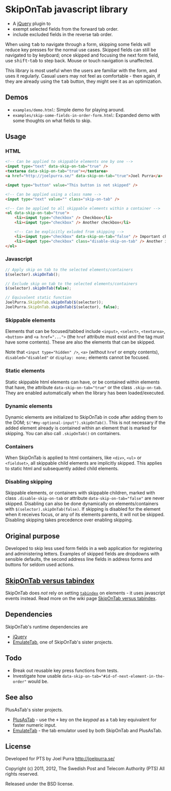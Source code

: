 # SkipOnTab javascript library

* A [jQuery](http://jquery.com/) plugin to
 * exempt selected fields from the forward tab order.
 * include excluded fields in the reverse tab order.

When using <kbd>tab</kbd> to navigate through a form, skipping some fields will reduce key presses for the normal use cases. Skipped fields can still be navigated to by keyboard; once skipped and focusing the next form field, use <kbd>shift</kbd>-<kbd>tab</kbd> to step back. Mouse or touch navigation is unaffected.

This library is most useful when the users are familiar with the form, and uses it regularly. Casual users may not feel as comfortable - then again, if they are already using the <kbd>tab</kbd> button, they might see it as an optimization.

## Demos
* `examples/demo.html`: Simple demo for playing around.
* `examples/skip-some-fields-in-order-form.html`: Expanded demo with some thoughts on what fields to skip.

## Usage

### HTML

```html
<!-- Can be applied to skippable elements one by one -->
<input type="text" data-skip-on-tab="true" />
<textarea data-skip-on-tab="true"></textarea>
<a href="http://joelpurra.se/" data-skip-on-tab="true">Joel Purra</a>

<input type="button" value="This button is not skipped" />

<!-- Can be applied using a class name -->
<input type="text" value="" class="skip-on-tab" />

<!-- Can be applied to all skippable elements within a container -->
<ol data-skip-on-tab="true">
	<li><input type="checkbox" /> Checkbox</li>
	<li><input type="checkbox" /> Another checkbox</li>

	<!-- Can be explicitly exluded from skipping -->
	<li><input type="checkbox" data-skip-on-tab="false" /> Important checkbox</li>
	<li><input type="checkbox" class="disable-skip-on-tab" /> Another important checkbox</li>
</ol>
```

### Javascript

```javascript
// Apply skip on tab to the selected elements/containers
$(selector).skipOnTab();

// Exclude skip on tab to the selected elements/containers
$(selector).skipOnTab(false);

// Equivalent static function
JoelPurra.SkipOnTab.skipOnTab($(selector));
JoelPurra.SkipOnTab.skipOnTab($(selector), false);
```

### Skippable elements
Elements that can be focused/tabbed include `<input>`, `<select>`, `<textarea>`, `<button>` and `<a href="...">` (the `href` attribute must exist and the tag must have some contents). These are also the elements that can be skipped.

Note that `<input type="hidden" />`, `<a>` (without `href` or empty contents), `disabled="disabled"` or `display: none;` elements cannot be focused.

### Static elements
Static skippable html elements can have, or be contained within elements that have, the attribute `data-skip-on-tab="true"` or the class `.skip-on-tab`. They are enabled automatically when the library has been loaded/executed.

### Dynamic elements
Dynamic elements are initialized to SkipOnTab in code after adding them to the DOM; `$("#my-optional-input").skipOnTab()`. This is not necessary if the added element already is contained within an element that is marked for skipping. You can also call `.skipOnTab()` on containers.

### Containers
When SkipOnTab is applied to html containers, like `<div>`, `<ul>` or `<fieldset>`, all skippable child elements are implicitly skipped. This applies to static html and subsequently added child elements.

### Disabling skipping
Skippable elements, or containers with skippable children, marked with class `.disable-skip-on-tab` or attribute `data-skip-on-tab="false"` are never skipped. Disabling can also be done dynamically on elements/containers with `$(selector).skipOnTab(false)`. If skipping is disabled for the element when it receives focus, or any of its elements parents, it will not be skipped. Disabling skipping takes precedence over enabling skipping.

## Original purpose
Developed to skip less used form fields in a web application for registering and administering letters. Examples of skipped fields are dropdowns with sensible defaults, the second address line fields in address forms and buttons for seldom used actions.

## [SkipOnTab versus tabindex](https://github.com/joelpurra/skipontab/wiki/SkipOnTab-versus-tabindex)
SkipOnTab does *not* rely on setting [`tabindex`](http://www.w3.org/TR/html4/interact/forms.html#h-17.11.1) on elements - it uses javascript events instead. Read more on the wiki page [SkipOnTab versus tabindex](https://github.com/joelpurra/skipontab/wiki/SkipOnTab-versus-tabindex).

## Dependencies
SkipOnTab's runtime dependencies are

* [jQuery](http://jquery.com/)
* [EmulateTab](https://github.com/joelpurra/emulatetab), one of SkipOnTab's sister projects.

## Todo
* Break out reusable key press functions from tests.
* Investigate how usable `data-skip-on-tab="#id-of-next-element-in-the-order"` would be.

## See also
PlusAsTab's sister projects.

* [PlusAsTab](https://github.com/joelpurra/plusastab) - use the <kbd>+</kbd> key on the *keypad* as a <kbd>tab</kbd> key equivalent for faster numeric input.
* [EmulateTab](https://github.com/joelpurra/emulatetab) - the tab emulator used by both SkipOnTab and PlusAsTab.

## License
Developed for PTS by Joel Purra <http://joelpurra.se/>

Copyright (c) 2011, 2012, The Swedish Post and Telecom Authority (PTS)
All rights reserved.

Released under the BSD license.
